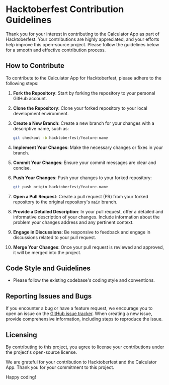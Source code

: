 # Hacktoberfest Contribution Guidelines
Thank you for your interest in contributing to the Calculator App as part of Hacktoberfest. Your contributions are highly appreciated, and your efforts help improve this open-source project. Please follow the guidelines below for a smooth and effective contribution process.

## How to Contribute

To contribute to the Calculator App for Hacktoberfest, please adhere to the following steps:

1. **Fork the Repository**: Start by forking the repository to your personal GitHub account.

2. **Clone the Repository**: Clone your forked repository to your local development environment.

3. **Create a New Branch**: Create a new branch for your changes with a descriptive name, such as:
   ```bash
   git checkout -b hacktoberfest/feature-name
   ```

4. **Implement Your Changes**: Make the necessary changes or fixes in your branch.

5. **Commit Your Changes**: Ensure your commit messages are clear and concise.

6. **Push Your Changes**: Push your changes to your forked repository:
   ```bash
   git push origin hacktoberfest/feature-name
   ```

7. **Open a Pull Request**: Create a pull request (PR) from your forked repository to the original repository's `main` branch.

8. **Provide a Detailed Description**: In your pull request, offer a detailed and informative description of your changes. Include information about the problem your changes address and any pertinent context.

9. **Engage in Discussions**: Be responsive to feedback and engage in discussions related to your pull request.

10. **Merge Your Changes**: Once your pull request is reviewed and approved, it will be merged into the project.

## Code Style and Guidelines

- Please follow the existing codebase's coding style and conventions.

## Reporting Issues and Bugs

If you encounter a bug or have a feature request, we encourage you to open an issue on the [GitHub issue tracker](https://github.com/eidmuhammadlaghari/calculator-app/issues). When creating a new issue, provide comprehensive information, including steps to reproduce the issue.

## Licensing

By contributing to this project, you agree to license your contributions under the project's open-source license.

We are grateful for your contribution to Hacktoberfest and the Calculator App. Thank you for your commitment to this project.

Happy coding!
